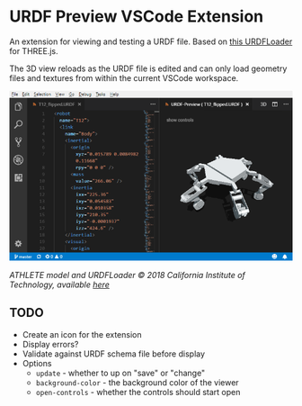 # URDF Preview VSCode Extension

An extension for viewing and testing a URDF file. Based on [this URDFLoader](https://github.com/gkjohnson/urdf-loaders/) for THREE.js.

The 3D view reloads as the URDF file is edited and can only load geometry files and textures from within the current VSCode workspace.

![preview](./resources/screenshot.png)

_ATHLETE model and URDFLoader © 2018 California Institute of Technology, available [here](https://github.com/gkjohnson/urdf-loaders/)_

## TODO
- Create an icon for the extension
- Display errors?
- Validate against URDF schema file before display
- Options
  - `update` - whether to up on "save" or "change"
  - `background-color` - the background color of the viewer
  - `open-controls` - whether the controls should start open
